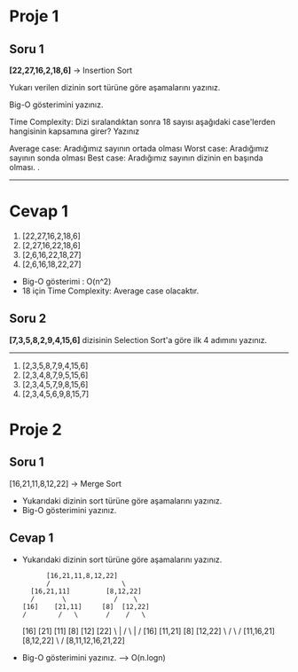 # Proje 1

## Soru 1
**[22,27,16,2,18,6]** -> Insertion Sort

Yukarı verilen dizinin sort türüne göre aşamalarını yazınız.

Big-O gösterimini yazınız.

Time Complexity: Dizi sıralandıktan sonra 18 sayısı aşağıdaki case'lerden hangisinin kapsamına girer? Yazınız

Average case: Aradığımız sayının ortada olması
Worst case: Aradığımız sayının sonda olması
Best case: Aradığımız sayının dizinin en başında olması.
.

----------------

# Cevap 1
1. [22,27,16,2,18,6]
2. [2,27,16,22,18,6]
3. [2,6,16,22,18,27]
4. [2,6,16,18,22,27]


* Big-O gösterimi : O(n^2)
* 18 için Time Complexity: Average case olacaktır.

## Soru 2
**[7,3,5,8,2,9,4,15,6]** dizisinin Selection Sort'a göre ilk 4 adımını yazınız.

-----------------

1. [2,3,5,8,7,9,4,15,6]
2. [2,3,4,8,7,9,5,15,6]
3. [2,3,4,5,7,9,8,15,6]
4. [2,3,4,5,6,9,8,15,7]


# Proje 2

## Soru 1
[16,21,11,8,12,22] -> Merge Sort

* Yukarıdaki dizinin sort türüne göre aşamalarını yazınız.
* Big-O gösterimini yazınız.

## Cevap 1
* Yukarıdaki dizinin sort türüne göre aşamalarını yazınız.


            [16,21,11,8,12,22]
            /                  \
        [16,21,11]         [8,12,22]
        /       \            /    \
      [16]    [21,11]     [8]  [12,22]
      /        /   \       /    /   \
    [16]     [21]  [11]  [8]  [12]  [22]
       \       |    /      \    |    /
       [16]   [11,21]      [8] [12,22]
          \     /            \    /
         [11,16,21]        [8,12,22]
                \            /
              [8,11,12,16,21,22]



* Big-O gösterimini yazınız. --> O(n.logn)


